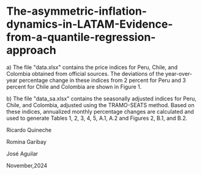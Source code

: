 # The-asymmetric-inflation-dynamics-in-LATAM-Evidence-from-a-quantile-regression-approach
a) The file "data.xlsx" contains the price indices for Peru, Chile, and Colombia obtained from official sources. The deviations of the year-over-year percentage change in these indices from 2 percent for Peru and 3 percent for Chile and Colombia are shown in Figure 1.

b) The file "data_sa.xlsx" contains the seasonally adjusted indices for Peru, Chile, and Colombia, adjusted using the TRAMO-SEATS method. Based on these indices, annualized monthly percentage changes are calculated and used to generate Tables 1, 2, 3, 4, 5, A.1, A.2 and Figures 2, B.1, and B.2.

Ricardo Quineche

Romina Garibay

José Aguilar

November,2024
